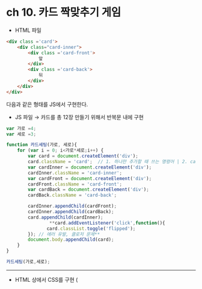 # ch 10. 카드 짝맞추기 게임

- HTML 파일

```html
<div class ='card'>
    <div class="card-inner">
        <div class ='card-front'>
            앞
        </div>
        <div class ='card-back'>
            뒤
        </div>
    </div>
</div>
```

다음과 같은 형태를 JS에서 구현한다. 

- JS 파일 → 카드를 총 12장 만들기 위해서 반복문 내에 구현

```jsx
var 가로 =4;
var 세로 =3;

function 카드세팅(가로, 세로){
    for (var i = 0; i<가로*세로;i++) {
        var card = document.createElement('div');
        card.className = 'card';  // 1. 하나만 추가할 때 쓰는 명령어 | 2. card.classList.add('card'); 여러개를 추가할 때 쓰는 명령어
        var cardInner = document.createElement('div');
        cardInner.className = 'card-inner';
        var cardFront = document.createElement('div');
        cardFront.className = 'card-front';
        var cardBack = document.createElement('div');
        cardBack.className = 'card-back';

        cardInner.appendChild(cardFront);
        cardInner.appendChild(cardBack);
        card.appendChild(cardInner);
				**card.addEventListener('click',function(){
	           card.classList.toggle('flipped'); 
        }); // 에러 유발, 클로저 문제** 
        document.body.appendChild(card);
    }
}

카드세팅(가로,세로);
```

---

- HTML 상에서 CSS를 구현 (<style> 태그 내)

```css
<style>
        .card {
            display: inline-block; /* 가로로 정렬 */
            margin-right: 20px;
            margin-bottom: 20px;
            width: 70px;
            height: 100px;
            perspective: 140px;
        }

        .card-inner {
            position: relative;
            width: 100%;
            height: 100%;
            text-align: center;
            transition: transform 0.8s;
            transform-style: preserve-3d;
        }

        .card.flipped .card-inner {
            transform: rotateY(180deg);
        }

        .card-front {
            background: navy;
        }

        .card-front, .card-back {
            position: absolute; /* Front와 Back이 겹쳐진다. */
            width: 100%;
            height: 100%;
            border: 1px solid black;
            backface-visibility: hidden;
        }

        .card-back {
            transform: rotateY(180deg);
        }
    </style>
```

- [**transform : rotateY(180 deg) (참고 링크)**](http://tcpschool.com/examples/tryit/tryhtml.php?filename=css3_transform_3Dtransform_02)

→ 원래 모양에서 y축을 기준으로 z축의 양의 방향으로 180도 만큼 회전

→ 여기서는 앞/ 뒤를 뒤집어 주는 역할을 담당한다. 

## 태그에 클래스 추가

```jsx
var card = document.createElement('div');
card.className = 'card';  // 1. 하나만 추가할 때 쓰는 명령어 
card.classList.add('card'); // 2. 여러개를 추가할 때 쓰는 명령어
```

1. 태그에 클래스를 하나만 추가 할 때는 **태그명.className = ' 클래스명 ';**
2. 태그에 클래스를 여러개 추가 할 때는 **태그명.classList.add('클래스명');**

## 클로저 문제

```jsx
card.addEventListener('click',function(){
           card.classList.toggle('flipped'); 
        });
```

: 반복문 내에 비동기 함수가 존재 → 클로저 문제를 야기한다. 

구체적으로 가장 마지막의 카드만 뒤집히는 문제를 야기한다. 

**해결책 (비동기 함수를 함수 내에서 실행시킨다.)**  

```jsx
function 클로저(c){
	c.addEventListener('click',function(){
           c.classList.toggle('flipped'); 
        });
}
클로저(card); 
```

**→ 클로저 함수의 매개변수로 card를 넣어주어서 모든 카드에 flipped가 적용되도록 클로저를 해결**

```jsx
(function 클로저(c){
            c.addEventListener('click',function(){
                c.classList.toggle('flipped');
            });
        })(card);
```

**toggle은 클래스가 'add 되어 있다면 remove'하고 'add 되어 있다면 remove'한다.**

---

## 카드 색깔 부여

- '색깔 후보군 (12개)'를 차례로 지정하여 이 후보군에서 랜덤으로 '색깔' 배열에 넣어준다.

```jsx
var 색깔후보 =['red','red','orange','orange','blue','blue','white','white','yellow','yellow','pink','pink'];
var 색깔 = []; // 색깔후보에서 랜덤으로 색깔배열에 차례대로 넣는다.

while(색깔후보.length>0){
    색깔.push(색깔후보.splice(Math.floor(Math.random()*색깔후보.length),1)[0]);
}

console.log(색깔);
```

→ 추출된 색깔 배열을 반복문 내에서 하나 씩 대입해준다.  

```jsx
cardBack.style.backgroundColor = 색깔[i];
```

---

## 게임 시작 전 모든 패를 보여주고 5초 뒤 다시 뒤집기

```jsx
// 모든 카드를 차례대로 보여주는 코드 
document.querySelectorAll('.card').forEach(function (v,i) {
            setTimeout(function(){
                v.classList.add('flipped');
            },1000+(100*i));
        });

// 모든 코드를 다시 뒤집는 코드 (5초 후) 
        setTimeout(function(){
            document.querySelectorAll('.card').forEach(function (v) {
                v.classList.remove('flipped');
            });
            클릭플래그 = true;
        },5000);
```

---

### 모든 카드를 보여주고 뒤집기 전 유저의 부정행위 방지

- (전역변수) var 클릭플래그 = true ;
- 카드를 세팅할 시점, 처음에 클릭플래그 = false; 로 둔다.
- 모든 카드를 보여주고 뒤집을 때에 다시 클릭플래그 를 true로 설정.

```jsx
  setTimeout(function(){
            document.querySelectorAll('.card').forEach(function (v) {
                v.classList.remove('flipped');
            });
            클릭플래그 = true;
        },5000);
```

→ 세팅 이후에 클릭을 허용

## 카드가 같을 때, 다를 때

- 이벤트 리스너 함수의 내부

```jsx
(function 클로저(c) { // 반복문 내에 비동기 이므로 클로저 문제가 발생한다.
            card.addEventListener('click', function () { // 스위치 개념 | add면 remove | remove면 add
                if (카드플래그 === true && !완성카드.includes(c)) { // 카드를 모두 뒤집은 이후에 클릭을 허용
                    c.classList.toggle('flipped');
                    클릭카드.push(c);
                    if (클릭카드.length === 2){
                        // 색깔이 같다면? -> 클릭카드를 비워주고 완성카드에 넣어준다. (이미 성공한 카드를 재클릭 방지)
                        if (클릭카드[0].querySelector('.card-back').style.backgroundColor===
                            클릭카드[1].querySelector('.card-back').style.backgroundColor){
                            완성카드.push(클릭카드[0]);
                            완성카드.push(클릭카드[1]);
                            클릭카드 = [];
                        }
                        // 색깔이 다르다면? -> 다시 카드를 뒤집어 준다. 이때, 유저가 도중에 못건들도록 클릭플래그 설치
                        else {
                            카드플래그 = false;
                            setTimeout(function(){
                                클릭카드[0].classList.remove('flipped');
                                클릭카드[1].classList.remove('flipped');
                                클릭카드 =[];
                                카드플래그 = true;
                            },2000);

                        }
                    }
                }
            })
        })(card);
```

카드의 길이가 2이면 검사 시작

1. **같은 카드를 클릭 했을 때** 
- 클릭 카드의 색깔이 동일하다면 완성카드에 집어 넣어주고 재클릭 방지.
- 이미 성공한 카드를 다시 뒤집게 하지 않기 위해서 성공카드 배열을 만들어서 넣어준다.
- 이 때, 클릭 이벤트에서 **!완성카드.includes(c)** ' c가 완성카드 내에 없다면 ' 클릭 허용.

 

  2. **다른 카드를 클릭 했을 때** 

: 2초 후에 다시 뒤집기 시작 → remove를 사용

---

## 게임 초기화

- 게임을 이겼을 때

```jsx
if (완성카드.length === 12){ // 완성카드 길이가 12면 성공  
      종료시간 = new Date();
      alert('축하합니다!'+ Math.floor((종료시간-시작시간)/1000)+ '초 걸렸습니다.');
}
```

- 게임을 이겼을 시에 초기화 하는 방법

```jsx
var 색깔후보군 = ['red','red','green','green','pink','pink','orange','orange', 'blue','blue','purple','purple'];
var 색깔들 = 색깔후보군.slice(); // 1차 게임이 끝나고 2차로 넘어갈 때 다시 넣기 위해 백업용 , 색깔후보군이 변하면 색깔들도 변하는 참조관계, 색깔후보군과의 참조관계를 끊기 위해서 .slice();
var 색깔 =[];
```

셔플 함수에서 색깔 후보군을 바탕으로 색깔 배열에 랜덤으로 추출하기 때문에 2차 시도 부터는 색깔 후보군 배열이 빈 배열이 됨. 

→ 2차 시도를 위해 색깔들 배열을 미리 만들어 놓는다. 

- 참조  : 객체를 선언하여 복사하면 원본 객체가 변하게 될 시, 복사 객체도 변하게 된다.
- 이를 방지하기 위해서 참조 관계를 끊어준다. → .slice() ;

```jsx
function 셔플() {
    while (색깔후보군.length > 0) {
        var temp = 색깔후보군.splice(Math.floor(Math.random() * 색깔후보군.length), 1)[0];
        색깔.push(temp);
    }
}
```

**초기화를 위한 코드 ( 완성 카드의 길이 12일 시)** 

```jsx
if (완성카드.length === 12){ // 완성카드 길이가 12면 끝
          var 종료시간 = new Date();
          alert('축하합니다!'+ Math.floor((종료시간-시작시간)/1000)+ '초 걸렸습니다.');
          document.querySelector('#wrapper').innerHTML='';//내부 태그 삭제
          색깔후보군 = 색깔들.slice();
          색깔=[];
          완성카드 = [];
          시작시간= null; // 시작시간 초기화
          셔플(); // 다시 한번 배열을 랜덤으로 섞어준다. 
          카드세팅(가로,세로);
}
```

- 게임이 끝나고 모든 태그를 삭제

→ HTML 에서 <div id = 'wrapper'> </div> 태그를 생성 한 이후, 마지막에 wrapper 태그를 선택하여 innerHTML = ' '; 을 실행한다.

→ 내부의 태그들이 삭제된다. 

---

## 참조와 복사

변수는 값을 복사한 후, 복사본을 변경하더라도 원본이 변하지 않는다. 

```jsx
var 값 = '제로초';
var 복사 = 값; 
console.log(복사); // 제로초 

복사= '무지';
console.log(값); // 값: 제로초 , 복사: 무지  
```

부울린 자료형도 동일하다. 

```jsx
var 값 = false; 
var 복제 = 값; 

console.log (값); // false 
console.log (복제); // false 

// 복제만 변한다. 값은 변하지 않는다. 
복제 = true; 
console.log(값); // false 
console.log(복제); // true 
```

### 객체일 때는 다르다.

: 객체를 대입하면 값이 복사되지 않고, **서로 연결**되어 있다. 

**객체**

1. 객체(딕셔너리)
2. 배열 
3. 함수 

1. **객체**

```jsx
var 사람 = {
    이름 : '제로초'
}

var 복제인간 = 사람; 

복제인간.이름 = '네로초';

console.log (사람); //{이름: "네로초"}
```

  **2. 배열** 

```jsx
var 배열 = ['사과','오렌지','포도'];

var 복제 = 배열; 

복제[0] = '귤';

console.log(배열) // ["귤", "오렌지", "포도"]
```

  **3. 함수** 

```jsx
var 함수 = function (){};
함수.abc='abc';

var 복사 = 함수; // 복사 변수에 함수변수를 대입한다. 

복사.abc='def'; //"def"
함수.abc; //"def"
```

> **원시값 (숫자, 문자, 부울린)은 복제가 되고, 객체는 참조가 된다.**

---

## 객체를 복사하는 방법

- **두 객체가 참조인지 복사인지 확인하는 법**

```jsx
console.log(객체1 === 객체2); 
// true 참조 
// false 복사 
```

### **방법 1. 원시값을 각각 대입하는 방법**

```jsx
var obj={
    a: '사과',
    b: '귤'
};

var obj2={};

// 각각의 원시값을 대입(객체단위X) 
obj2.a=obj.a;//"사과"
obj2.b=obj.b;//"귤"

console.log(obj2);//{a: "사과", b: "귤"}
console.log(obj2===obj)//false
```

문제점 : 객체의 값들이 많아지면 사용하기 번거롭다. 

### **방법 2.  Object.keys(객체).forEach(function(keys){  }); (1단계)**

```jsx
var obj1 = {
    a: '1',
    b: '2'
};

var obj2={};

**Object.keys(obj1).forEach(function(key){
    obj2[key]=obj1[key];
});**

console.log(obj2); // {a: "1", b: "2"}
console.log(obj1===obj2) //false
```

**→ 동일한 문법(1단계 복사)** 

```jsx
: Object.assign(obj2,obj); 
// obj2에 obj를 복사한다. 
```

**문제점: 객체 내 원시 값에 또 다른 객체가 존재할 때, 이 방법을 사용하면 객체 내부의 값은 원시 값이 아니라  객체이기 때문에 복사가 아닌 참조가 되어버린다. (즉, 2단계부터는 복사가 아니라 참조만 가능)** 

```jsx
var 객체1 ={
    a:1,
    b:{c:1} // 객체 내의 객체 
};

console.log(객체1); // {a: 1, b: {…}}a: 1b: {c: 1}__proto__: Object

var 객체2={}; // 객체2 빈 객체 생성

Object.keys(객체1).forEach(function(v){
    객체2[v]=객체1[v]; 
});

console.log(객체2);// {a: 1, b: {…}}a: 1b: {c: 1}__proto__: Object

객체2.b.c=100;
console.log(객체1.b.c);//100, 객체1의 내부 객체 b의 c의 값이 **복사**되었기 때문에 변한다. 

객체2.a=10; 

객체1
{a: 1, b: {…}} // 반면 객체1의 a는 변하지 않았음을 확인 할 수 있다. a는 원시값이기 때문. 
```

→ **객체1의 a는 원시값이라 '복사',  b는 객체라 '참조'**

**용어**

**얕은 복사: 참조 , 깊은 복사: 복사**

### 방법 3. 배열 복사하는 방법 .slice(); (배열만 가능, 1단계)

```jsx
var 배열1= [1,2,3,4,5];
var 배열2 = [];

배열2=배열1.slice();// 배열2에 배열1을 복사한다. 
배열2[0]=100;
배열1[0];//1 , 값이 변하지 않는다. 
```

→ 1단계만 가능 , 2단계 부터는 참조

### 방법 4. 객체,배열을 복사(고단계)하는 방법 JSON.parse(JSON.stringify(객체));

```jsx
var 객체1= {
    a:1,
    b:2,
    c:{d:3}
};
var 객체2={};

객체2=JSON.parse(JSON.stringify(객체1));//객체{a: 1, b: 2, c: {…}}
객체2.c.d=100;//100
객체1.c.d;//3
```

→ 객체와 배열 모두 1,2,3.... 단계까지 완벽하게 복사가 가능. 하지만, 성능이 최악이다.

---

## 팩토리 패턴과 프로토타입

- 객체를 일일히 입력해야 하는 어려움

```jsx
var 카드1 ={ 
    name : '유지', 
    att: 5, 
    hp :20, 
    type : '카드',
    attack: function(){
        console.log('공격');
    },
    defend: function(){
        console.log('방어');
    }
}
var 카드2 ={ 
    name : '무지', 
    att: 10, 
    hp :5, 
    type : '카드',
    attack: function(){
        console.log('공격');
    },
    defend: function(){
        console.log('방어');
    }
}
```

### 중복 제거 방법

1. **팩토리 패턴**

: 중복되는 부분들을 함수화 시켜서 return 값에 반환하게 끔 설정.  

```jsx
function 카드공장(name , att, hp){
    return {
        name : name,
        att : att,
        hp : hp,
        type: '카드',
        attack : function() {},
        defend : function() {},
    };
}

var 카드생성1 = 카드공장('제로초', 10,20);
console.log(카드생성1); 
//{name: "제로초", att: 10, hp: 20, type: "카드", attack: ƒ, …}
//att: 10
//attack: ƒ ()
//defend: ƒ ()
//hp: 20
//name: "제로초"
//type: "카드"
//__proto__: Object

var 카드생성2 = 카드공장('네로초',20,100);
console.log(카드생성2); 
//{name: "네로초", att: 20, hp: 100, type: "카드", attack: ƒ, …}
//att: 20
//attack: ƒ ()
//defend: ƒ ()
//hp: 100
//name: "네로초"
//type: "카드"
//__proto__: Object
```

 **2. 프로토 타입 (공통된 부분들을 모아둔다, 객체들 간의 공유되는 것들)** 

```jsx
var 프로토타입 ={}; // 객체 초기화 
console.log(프로토타입); 
// {}__proto__: 
```

 **변수명. __proto__ = '   '; 로 대입 가능** 

```jsx
// 공통 된 것들을 모아둔다. 
var 프로토타입 = {
    attack:function(){},
    defend:function(){},
    type:'카드'
}; 

// 다른 특징들을 미리 모아둔다. 
var 카드1 = {
    name : '제로초',
    hp : 10,
    att : 10
};

// 카드1 변수의 프로토타입에 .__proto__ 로 공통된 부분을 추가해준다.

카드1.__proto__=프로토타입; // 변수명. __proto__ = '   '; 로 대입 가능 

//{name: "제로초", hp: 10, att: 10}
//att: 10
//hp: 10
//name: "제로초"
//__proto__:
//attack: ƒ ()
//defend: ƒ ()
//type: "카드"
//__proto__: Object
```

**넣을 때는 .__proto__ = '   '로 넣는다.** 

**조회할 때는 .__proto__로 조회 할 필요가 없이 변수명.attack으로 조회 가능**

### 3. 팩토리 패턴 + 프로토 타입

→ 크게 팩토리 패턴 함수 내에서 같은 것들은 프로토 타입으로 처리해주는 역할의 함수를 생성 

```jsx
// 같은 것들은 함수 외부에서 미리 선언 
var 프로토타입 ={
    attack : function() {},
    defend : function() {},
    type : '카드'
};
// 함수 내에서 공통된 것들은 프로토 타입으로 처리해준다. 
// 함수에서 다른 것들은 매개변수로 받아준다.
function 카드공장(name, att, hp){
var 카드 = {
    이름 : name, 
    공격 : att, 
    체력 : hp
}
    카드.__proto__=프로토타입; 
return 카드; // 카드를 반환한다. 
}  

var 카드_1 = 카드공장('김경원', 100, 100); 
console.log(카드_1);
//{이름: "김경원", 공격: 100, 체력: 100}
//공격: 100
//이름: "김경원"
//체력: 100
//__proto__:
//attack: ƒ ()
//defend: ƒ ()
//type: "카드"
//__proto__: Object
```

→ __**proto__ 내에 공통된 요소들이 잘 선언 되었음을 확인 할 수 있다.**  

---

## 프로토타입을 쓰는 이유 (참조이기 때문에 한번에 바꿀 수 있다.)

: 팩토리 패턴으로 한방에 해결할 수 있는 데, 굳이 프로토 타입을 쓰는 이유는 무엇일까? 

**→ 공통된 속성들을 한번에 수정하고 추가할 수 있게 하기 위해서** 

- 약 30000개의 카드를 생산했는데 고객이 갑자기 모든 카드의 타입을 '장난감'으로 변경 해달라 요청을 했을 때, 어떻게 수정 할 것인가?
- 프로토 타입을 사용하지 않았다면, 일일히 노가다로 하나씩 변경해야 한다.
- 프로토 타입을 사용했다면, 프로토타입.type='장난감'; 으로 입력해주면 끝난다.

```jsx
var 프로토타입 = {
    type: '카드',
    attack: function(){},
    defend: function(){}
};
function 카드제조기 (name, att, hp){
    var 카드 ={
        이름 : name,
        공격력 :att,
        체력: hp
    };
    카드.__proto__=프로토타입; // 객체를 넣어주었기 때문에 참조관계이다. (복사x)  
    return 카드;
};

var 카드1 = 카드제조기('김경원', 333,555);
console.log(카드1);
//{이름: "김경원", 공격력: 333, 체력: 555}
//공격력: 333
//이름: "김경원"
//체력: 555
//__proto__: Object
//attack: ƒ ()
//defend: ƒ ()
//type: "카드"
//__proto__: Object
var 카드2 = 카드제조기('밍밍',444,888);
console.log(카드2);
//{이름: "밍밍", 공격력: 444, 체력: 888}

**프로토타입.type='장난감카드'; // 생성했던 카드들의 모든 type 속성들을 '장난감카드'로 변경 가능**

console.log(카드1);
**//{이름: "김경원", 공격력: 333, 체력: 555}
//공격력: 333
//이름: "김경원"
//체력: 555
//__proto__:
//attack: ƒ ()
//defend: ƒ ()
//type: "장난감카드"   -> 변경된 것을 확인 할 수 있다. 
//__proto__: Object**

console.log(카드2);
//{이름: "밍밍", 공격력: 444, 체력: 888}
//공격력: 444
//이름: "밍밍"
//체력: 888
//__proto__:
//attack: ƒ ()
//defend: ƒ ()
**//type: "장난감카드" -> 변경된 것을 확인 할 수 있다.** 
//__proto__: Object
```

- 처음에 팩토리 패턴에서 속성을 넣어 줄 때, 공통된 부분(프로토타입)을 객체로 넣어주었기 때문에 **참조(얕은 복사) 관계**이다. 따라서, 프로토타입의 속성을 변경해주면 여러번 변경할 필요 없이 한번에 변경이 가능하다.

**하지만, JS 공식 문서에는 .__proto__ 를 사용하지 않도록 권유 되고 있다.** 

---

## Object.create() → .__**proto__ 대신 사용**

직역하면, 객체.생성(추가할 객체);

```jsx
var 프로토타입= {
    type: '카드',
    attck: function(){},
    defend: function(){}
};
function 카드생성자(name, att, hp){
    var 카드 = Object.create(프로토타입);
    카드.이름 = name;
    카드.공격력= att;
    카드.방어력= hp;
   return 카드; 
}
var my_card = 카드생성자('김경원', 10000,10000);
console.log(my_card);
//{이름: "김경원", 공격력: 10000, 방어력: 10000}
//공격력: 10000
//방어력: 10000
//이름: "김경원"
//__proto__: 
//attck: ƒ ()
//defend: ƒ ()
//type: "카드"
//__proto__: Object
프로토타입.type='장난감';
"장난감"
console.log(my_card);
//{이름: "김경원", 공격력: 10000, 방어력: 10000}
//공격력: 10000
//방어력: 10000
//이름: "김경원"
//__proto__:
//attck: ƒ ()
//defend: ƒ ()
//type: "장난감"
//__proto__: Object
```